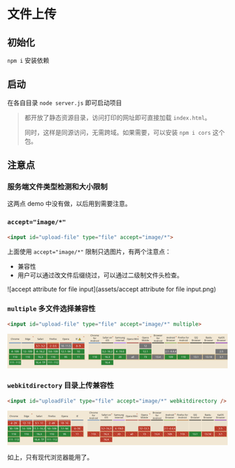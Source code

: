 # 文件上传

## 初始化

`npm i` 安装依赖

## 启动

在各自目录 `node server.js` 即可启动项目

> 都开放了静态资源目录，访问打印的网址即可直接加载 `index.html`。
>
> 同时，这样是同源访问，无需跨域。如果需要，可以安装 `npm i cors` 这个包。

## 注意点

### 服务端文件类型检测和大小限制

这两点 demo 中没有做，以后用到需要注意。

###  `accept="image/*"` 

```html
<input id="upload-file" type="file" accept="image/*">
```

上面使用 `accept="image/*"` 限制只选图片，有两个注意点：

- 兼容性
- 用户可以通过改文件后缀绕过，可以通过二级制文件头检查。

![accept attribute for file input](assets/accept attribute for file input.png)

### `multiple` 多文件选择兼容性

```html
<input id="upload-file" type="file" accept="image/*" multiple>
```

![image-20230311224937252](assets/image-20230311224937252.png)

### `webkitdirectory` 目录上传兼容性

```html
<input id="uploadFile" type="file" accept="image/*" webkitdirectory />
```

![image-20230311225219664](assets/image-20230311225219664.png)

如上，只有现代浏览器能用了。
